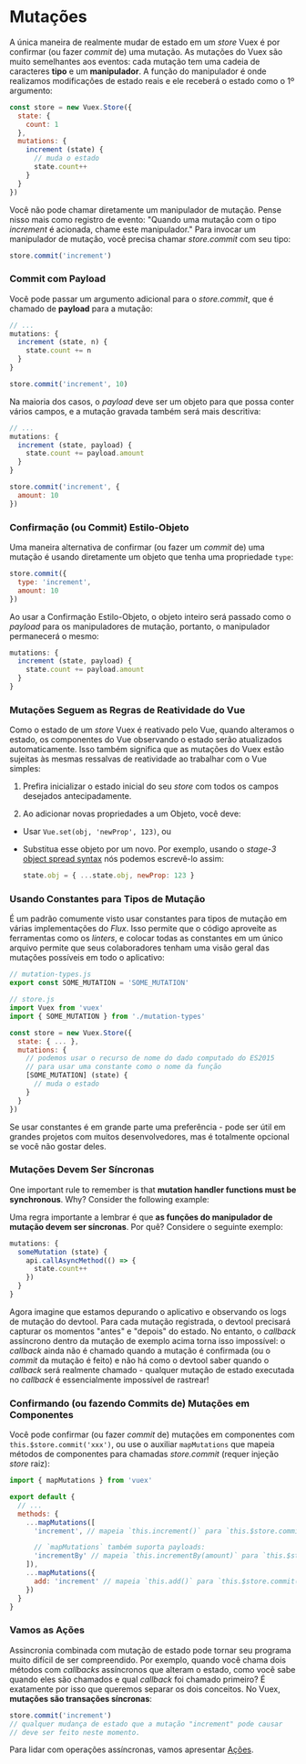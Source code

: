 # Mutações

A única maneira de realmente mudar de estado em um _store_ Vuex é por confirmar (ou fazer _commit_ de) uma mutação. As mutações do Vuex são muito semelhantes aos eventos: cada mutação tem uma cadeia de caracteres **tipo** e um **manipulador**. A função do manipulador é onde realizamos modificações de estado reais e ele receberá o estado como o 1º argumento:

``` js
const store = new Vuex.Store({
  state: {
    count: 1
  },
  mutations: {
    increment (state) {
      // muda o estado
      state.count++
    }
  }
})
```

Você não pode chamar diretamente um manipulador de mutação. Pense nisso mais como registro de evento: "Quando uma mutação com o tipo _increment_ é acionada, chame este manipulador." Para invocar um manipulador de mutação, você precisa chamar _store.commit_ com seu tipo:

``` js
store.commit('increment')
```

### Commit com Payload

Você pode passar um argumento adicional para o _store.commit_, que é chamado de **payload** para a mutação:

``` js
// ...
mutations: {
  increment (state, n) {
    state.count += n
  }
}
```
``` js
store.commit('increment', 10)
```

Na maioria dos casos, o _payload_ deve ser um objeto para que possa conter vários campos, e a mutação gravada também será mais descritiva:

``` js
// ...
mutations: {
  increment (state, payload) {
    state.count += payload.amount
  }
}
```

``` js
store.commit('increment', {
  amount: 10
})
```

### Confirmação (ou Commit) Estilo-Objeto

Uma maneira alternativa de confirmar (ou fazer um _commit_ de) uma mutação é usando diretamente um objeto que tenha uma propriedade `type`:

``` js
store.commit({
  type: 'increment',
  amount: 10
})
```

Ao usar a Confirmação Estilo-Objeto, o objeto inteiro será passado como o _payload_ para os manipuladores de mutação, portanto, o manipulador permanecerá o mesmo:

``` js
mutations: {
  increment (state, payload) {
    state.count += payload.amount
  }
}
```

### Mutações Seguem as Regras de Reatividade do Vue

Como o estado de um _store_ Vuex é reativado pelo Vue, quando alteramos o estado, os componentes do Vue observando o estado serão atualizados automaticamente. Isso também significa que as mutações do Vuex estão sujeitas às mesmas ressalvas de reatividade ao trabalhar com o Vue simples:

1. Prefira inicializar o estado inicial do seu _store_ com todos os campos desejados antecipadamente.

2. Ao adicionar novas propriedades a um Objeto, você deve:

  - Usar `Vue.set(obj, 'newProp', 123)`, ou

  - Substitua esse objeto por um novo. Por exemplo, usando o _stage-3_ [object spread syntax](https://github.com/sebmarkbage/ecmascript-rest-spread) nós podemos escrevê-lo assim:

    ``` js
    state.obj = { ...state.obj, newProp: 123 }
    ```

### Usando Constantes para Tipos de Mutação

É um padrão comumente visto usar constantes para tipos de mutação em várias implementações do _Flux_. Isso permite que o código aproveite as ferramentas como os _linters_, e colocar todas as constantes em um único arquivo permite que seus colaboradores tenham uma visão geral das mutações possíveis em todo o aplicativo:

``` js
// mutation-types.js
export const SOME_MUTATION = 'SOME_MUTATION'
```

``` js
// store.js
import Vuex from 'vuex'
import { SOME_MUTATION } from './mutation-types'

const store = new Vuex.Store({
  state: { ... },
  mutations: {
    // podemos usar o recurso de nome do dado computado do ES2015
    // para usar uma constante como o nome da função
    [SOME_MUTATION] (state) {
      // muda o estado
    }
  }
})
```

Se usar constantes é em grande parte uma preferência - pode ser útil em grandes projetos com muitos desenvolvedores, mas é totalmente opcional se você não gostar deles.

### Mutações Devem Ser Síncronas

One important rule to remember is that **mutation handler functions must be synchronous**. Why? Consider the following example:

Uma regra importante a lembrar é que **as funções do manipulador de mutação devem ser síncronas**. Por quê? Considere o seguinte exemplo:

``` js
mutations: {
  someMutation (state) {
    api.callAsyncMethod(() => {
      state.count++
    })
  }
}
```

Agora imagine que estamos depurando o aplicativo e observando os logs de mutação do devtool. Para cada mutação registrada, o devtool precisará capturar os momentos "antes" e "depois" do estado. No entanto, o _callback_ assíncrono dentro da mutação de exemplo acima torna isso impossível: o _callback_ ainda não é chamado quando a mutação é confirmada (ou o _commit_ da mutação é feito) e não há como o devtool saber quando o _callback_ será realmente chamado - qualquer mutação de estado executada no _callback_ é essencialmente impossível de rastrear!

### Confirmando (ou fazendo Commits de) Mutações em Componentes

Você pode confirmar (ou fazer _commit_ de) mutações em componentes com `this.$store.commit('xxx')`, ou use o auxiliar `mapMutations` que mapeia métodos de componentes para chamadas _store.commit_ (requer injeção _store_ raiz):

``` js
import { mapMutations } from 'vuex'

export default {
  // ...
  methods: {
    ...mapMutations([
      'increment', // mapeia `this.increment()` para `this.$store.commit('increment')`

      // `mapMutations` também suporta payloads:
      'incrementBy' // mapeia `this.incrementBy(amount)` para `this.$store.commit('incrementBy', amount)`
    ]),
    ...mapMutations({
      add: 'increment' // mapeia `this.add()` para `this.$store.commit('increment')`
    })
  }
}
```

### Vamos as Ações

Assincronia combinada com mutação de estado pode tornar seu programa muito difícil de ser compreendido. Por exemplo, quando você chama dois métodos com _callbacks_ assíncronos que alteram o estado, como você sabe quando eles são chamados e qual _callback_ foi chamado primeiro? É exatamente por isso que queremos separar os dois conceitos. No Vuex, **mutações são transações síncronas**:

``` js
store.commit('increment')
// qualquer mudança de estado que a mutação "increment" pode causar
// deve ser feito neste momento.
```

Para lidar com operações assíncronas, vamos apresentar [Ações](actions.md).
